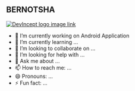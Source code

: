 ## BERNOTSHA

[![DevIncept logo image link](https://w7.pngwing.com/pngs/602/665/png-transparent-in-icon-social-media-linkedin-computer-icons-linkedin-blue-text-trademark-thumbnail.png)](https://devincept.tech/)

- 🔭 I’m currently working on Android Application
- 🌱 I’m currently learning ...
- 👯 I’m looking to collaborate on ...
- 🤔 I’m looking for help with ...
- 💬 Ask me about ...
- 📫 How to reach me: ...
- 😄 Pronouns: ...
- ⚡ Fun fact: ...

